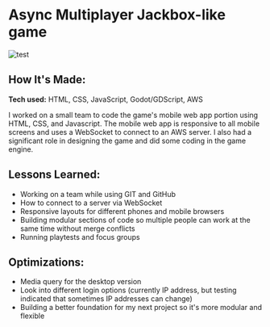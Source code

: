 # Async Multiplayer Jackbox-like game
![test](https://github.com/Galitie/async-mobile-client-app/assets/105133862/fd37e584-51b6-4d03-8cb9-b0f026f374d0)


## How It's Made:

**Tech used:** HTML, CSS, JavaScript, Godot/GDScript, AWS

I worked on a small team to code the game's mobile web app portion using HTML, CSS, and Javascript. The mobile web app is responsive to all mobile screens and uses a WebSocket to connect to an AWS server. I also had a significant role in designing the game and did some coding in the game engine.


## Lessons Learned:

- Working on a team while using GIT and GitHub
- How to connect to a server via WebSocket
- Responsive layouts for different phones and mobile browsers
- Building modular sections of code so multiple people can work at the same time without merge conflicts
- Running playtests and focus groups

## Optimizations:

- Media query for the desktop version
- Look into different login options (currently IP address, but testing indicated that sometimes IP addresses can change)
- Building a better foundation for my next project so it's more modular and flexible


